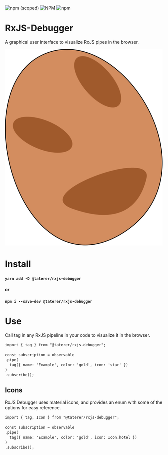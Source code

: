 ![npm (scoped)](https://img.shields.io/npm/v/tater-taste?label=NPM) ![NPM](https://img.shields.io/npm/l/tater-taste?label=License) ![npm](https://img.shields.io/npm/dt/tater-taste?label=Downloads)

# RxJS-Debugger
A graphical user interface to visualize RxJS pipes in the browser.

![](https://github.com/jtmckay/tater-taste/blob/HEAD/client/public/tater.svg)

# Install
#### `yarn add -D @taterer/rxjs-debugger`
#### or
#### `npm i --save-dev @taterer/rxjs-debugger`
# Use
Call tag in any RxJS pipeline in your code to visualize it in the browser.
```
import { tag } from "@taterer/rxjs-debugger";

const subscription = observable
.pipe(
  tag({ name: 'Example', color: 'gold', icon: 'star' })
)
.subscribe();
```
## Icons
RxJS Debugger uses material icons, and provides an enum with some of the options for easy reference. 
```
import { tag, Icon } from "@taterer/rxjs-debugger";

const subscription = observable
.pipe(
  tag({ name: 'Example', color: 'gold', icon: Icon.hotel })
)
.subscribe();
```
